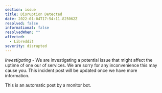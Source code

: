 ```yaml
---
section: issue
title: Disruption Detected
date: 2022-01-04T17:54:11.825062Z
resolved: false
informational: false
resolvedWhen: ""
affected:
  - Libreddit
severity: disrupted
---
```

*Investigating* - We are investigating a potential issue that might affect the uptime of one our of services. We are sorry for any inconvenience this may cause you. This incident post will be updated once we have more information.

This is an automatic post by a monitor bot.
        